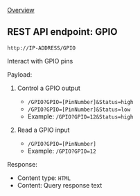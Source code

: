 [Overview](_OVERVIEW.md) 

## REST API endpoint: GPIO

`http://IP-ADDRESS/GPIO`


Interact with GPIO pins 


Payload:
1. Control a GPIO output
    - `/GPIO?GPIO=[PinNumber]&Status=high`
    - `/GPIO?GPIO=[PinNumber]&Status=low`
    - Example: `/GPIO?GPIO=12&Status=high`

2. Read a GPIO input 
    - `/GPIO?GPIO=[PinNumber]`
    - Example: `/GPIO?GPIO=12`

Response:
- Content type: `HTML`
- Content: Query response text
